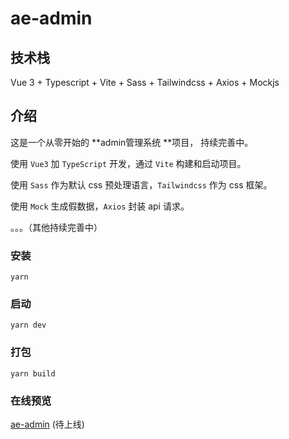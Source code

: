 # ae-admin

## 技术栈

Vue 3 + Typescript + Vite + Sass + Tailwindcss + Axios + Mockjs

## 介绍

这是一个从零开始的 **admin管理系统 **项目， 持续完善中。

使用 `Vue3` 加 `TypeScript` 开发，通过 `Vite` 构建和启动项目。

使用 `Sass` 作为默认 css 预处理语言，`Tailwindcss` 作为 css 框架。

使用 `Mock` 生成假数据，`Axios` 封装 api 请求。

。。。（其他持续完善中）

### 安装

```shell
yarn
```

### 启动

```shell
yarn dev
```

### 打包

```shell
yarn build
```

### 在线预览

[ae-admin](https://...) (待上线)
